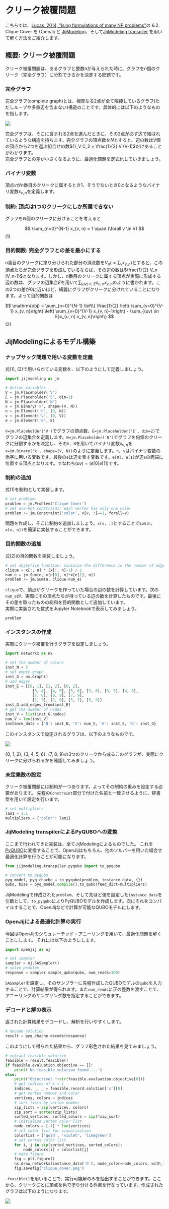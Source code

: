 # クリーク被覆問題

こちらでは、[Lucas, 2014, "Ising formulations of many NP problems"](https://doi.org/10.3389/fphy.2014.00005)の 6.2. Clique Cover を OpenJij と [JijModeling](https://www.ref.documentation.jijzept.com/jijmodeling/)、そして[JijModeling transpiler](https://www.ref.documentation.jijzept.com/jijmodeling-transpiler/) を用いて解く方法をご紹介します。


## 概要: クリーク被覆問題

クリーク被覆問題は、あるグラフと整数nが与えられた時に、グラフをn個のクリーク（完全グラフ）に分割できるかを決定する問題です。

### 完全グラフ

完全グラフ(complete graph)とは、相異なる2点が全て隣接しているグラフ(ただしループや多重辺を含まない)構造のことです。具体的には以下のようなものを指します。

![](../../../assets/clique_cover_01.png)

完全グラフは、そこに含まれる2点を選んだときに、その2点が必ず辺で結ばれているような構造を持ちます。完全グラフの頂点数を$N$とすると、辺の数は$V$個の頂点から2つを選ぶ組合せの数${}_V C_2 = \frac{1}{2} V (V-1)$だけあることがわかります。  
完全グラフとの差が小さくなるように、最適化問題を定式化していきましょう。

### バイナリ変数

頂点$v$が$n$番目のクリークに属するとき1、そうでないとき0となるようなバイナリ変数$x_{v, n}$を定義します。

### 制約: 頂点は1つのクリークにしか所属できない

グラフを$N$個のクリークに分けることを考えると

$$
\sum_{n=0}^{N-1} x_{v, n} = 1 \quad (\forall v \in V) 
$$ (1)

### 目的関数: 完全グラフとの差を最小にする

$n$番目のクリークに塗り分けられた部分の頂点数を$V_n (=\sum_v x_{v, n})$とすると、この頂点たちが完全グラフを形成しているならば、その辺の数は$\frac{1}{2} V_n (V_n-1)$となります。しかし、$n$番目のクリークに属する頂点が実際に形成する辺の数は、グラフの辺集合$E$を用いて$\sum_{(uv) \in E} x_{u, n} x_{v, n}$のように書かれます。この2つの差が0に近いほど、綺麗にグラフがクリークに分けれていることになります。よって目的関数は

$$
\mathrm{obj} = \sum_{n=0}^{N-1} \left\{ \frac{1}{2} \left( \sum_{v=0}^{V-1} x_{v, n}\right) \left( \sum_{v=0}^{V-1} x_{v, n}-1\right) - \sum_{(uv) \in E}x_{u, n} x_{v, n}\right\} 
$$ (2)

## JijModelingによるモデル構築

### ナップサック問題で用いる変数を定義

式(1), (2)で用いられている変数を、以下のようにして定義しましょう。

```python
import jijmodeling as jm

# define variables
V = jm.Placeholder('V')
E = jm.Placeholder('E', dim=2)
N = jm.Placeholder('N')
x = jm.Binary('x', shape=(V, N))
n = jm.Element('n', (0, N))
v = jm.Element('v', (0, V))
e = jm.Element('e', E)
```

`V=jm.Placeholder('V')`でグラフの頂点数、`E=jm.Placeholder('E', dim=2)`でグラフの辺集合を定義します。`N=jm.Placeholder('N')`でグラフを何個のクリークに分割するかを決定し、その`V, N`を用いてバイナリ変数$x_{v, n}$を`x=jm.Binary('x', shape=(V, N))`のように定義します。`n, v`はバイナリ変数の添字に用いる変数です。最後の`e`は辺を表す変数です。`e[0], e[1]`が辺`e`の両端に位置する頂点となります。すなわち$(uv) = (e[0] e[1])$です。

### 制約の追加

式(1)を制約として実装します。

```python
# set problem
problem = jm.Problem('Clique Cover')
# set one-hot constraint: each vertex has only one color
problem += jm.Constraint('color', x[v, :]==1, forall=v)
```

問題を作成し、そこに制約を追加しましょう。`x[v, :]`とすることで`Sum(n, x[v, n])`を簡潔に実装することができます。

### 目的関数の追加

式(2)の目的関数を実装しましょう。

```python
# set objective function: minimize the difference in the number of edges from complete graph
clique = x[:, n] * (x[:, n]-1) / 2
num_e = jm.Sum(e, x[e[0], n]*x[e[1], n])
problem += jm.Sum(n, clique-num_e)
```

`clique`で、頂点がクリークを作っていた場合の辺の数を計算しています。次の`num_e`が、実際にその頂点たちが持っている辺の数を計算したものです。最後にその差を取ったものの総和を目的関数として追加しています。  
実際に実装された数式をJupyter Notebookで表示してみましょう。

```python
problem
```

### インスタンスの作成

実際にクリーク被覆を行うグラフを設定しましょう。

```python
import networkx as nx

# set the number of colors
inst_N = 3
# set empty graph
inst_G = nx.Graph()
# add edges
inst_E = [[0, 1], [1, 2], [0, 2], 
            [3, 4], [4, 5], [5, 6], [3, 6], [3, 5], [4, 6], 
            [7, 8], [8, 9], [7, 9], 
            [1, 3], [2, 6], [5, 7], [5, 9]]
inst_G.add_edges_from(inst_E)
# get the number of nodes
inst_V = list(inst_G.nodes)
num_V = len(inst_V)
instance_data = {'N': inst_N, 'V': num_V, 'E': inst_E, 'G': inst_G}
```

このインスタンスで設定されるグラフは、以下のようなものです。

![](../../../assets/clique_cover_03.png)

{0, 1, 2}, {3, 4, 5, 6}, {7, 8, 9}の3つのクリークから成るこのグラフが、実際にクリークに分けられるかを確認してみましょう。

### 未定乗数の設定

クリーク被覆問題には制約が一つあります。よってその制約の重みを設定する必要があります。
先程の`Constraint`部分で付けた名前と一致させるように、辞書型を用いて設定を行います。

```python
# set multipliers
lam1 = 1.1
multipliers = {'color': lam1}
```

### JijModeling transpilerによるPyQUBOへの変換

ここまで行われてきた実装は、全てJijModelingによるものでした。
これを[PyQUBO](https://pyqubo.readthedocs.io/en/latest/)に変換することで、OpenJijはもちろん、他のソルバーを用いた組合せ最適化計算を行うことが可能になります。

```python
from jijmodeling.transpiler.pyqubo import to_pyqubo

# convert to pyqubo
pyq_model, pyq_chache = to_pyqubo(problem, instance_data, {})
qubo, bias = pyq_model.compile().to_qubo(feed_dict=multipliers)
```

JijModelingで作成された`problem`、そして先ほど値を設定した`instance_data`を引数として、`to_pyqubo`によりPyQUBOモデルを作成します。次にそれをコンパイルすることで、OpenJijなどで計算が可能なQUBOモデルにします。

### OpenJijによる最適化計算の実行

今回はOpenJijのシミュレーテッド・アニーリングを用いて、最適化問題を解くことにします。
それには以下のようにします。

```python
import openjij as oj

# set sampler
sampler = oj.SASampler()
# solve problem
response = sampler.sample_qubo(qubo, num_reads=100)
```    

`SASampler`を設定し、そのサンプラーに先程作成したQUBOモデルの`qubo`を入力することで、計算結果が得られます。また`num_reads`に正の整数を渡すことで、アニーリングのサンプリング数を指定することができます。

### デコードと解の表示

返された計算結果をデコードし、解析を行いやすくします。

```python
# decode solution
result = pyq_chache.decode(response)
```

このようにして得られた結果から、グラフ彩色された結果を見てみましょう。

```python
# extract feasible solution
feasible = result.feasible()
if feasible.evaluation.objective == []:
    print('No feasible solution found ...')
else:
    print("Objective: "+str(feasible.evaluation.objective[0]))
    # get indices of x = 1
    indices, _, _ = feasible.record.solution['x'][0]
    # get vertex number and color
    vertices, colors = indices
    # sort lists by vertex number
    zip_lists = zip(vertices, colors)
    zip_sort = sorted(zip_lists)
    sorted_vertices, sorted_colors = zip(*zip_sort)
    # initialize vertex color list
    node_colors = [-1] * len(vertices)
    # set color list for visualization
    colorlist = ['gold', 'violet', 'limegreen']    
    # set vertex color list
    for i, j in zip(sorted_vertices, sorted_colors):
        node_colors[i] = colorlist[j]
    # make figure
    fig = plt.figure()
    nx.draw_networkx(instance_data['G'], node_color=node_colors, with_labels=True)
    fig.savefig('clique_cover.png')
```

`.feasible()`を用いることで、実行可能解のみを抽出することができます。ここから、クリークごとに頂点を色で塗り分ける作業を行なっています。作成されたグラフは以下のようになります。

![](../../../assets/clique_cover_04.png)
